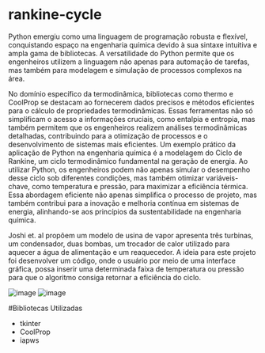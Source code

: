 # rankine-cycle

Python emergiu como uma linguagem de programação robusta e flexível, conquistando espaço na engenharia química devido à sua sintaxe intuitiva e ampla gama de bibliotecas. A versatilidade do Python permite que os engenheiros utilizem a linguagem não apenas para automação de tarefas, mas também para modelagem e simulação de processos complexos na área.

No domínio específico da termodinâmica, bibliotecas como thermo e CoolProp se destacam ao fornecerem dados precisos e métodos eficientes para o cálculo de propriedades termodinâmicas. Essas ferramentas não só simplificam o acesso a informações cruciais, como entalpia e entropia, mas também permitem que os engenheiros realizem análises termodinâmicas detalhadas, contribuindo para a otimização de processos e o desenvolvimento de sistemas mais eficientes.
 Um exemplo prático da aplicação de Python na engenharia química é a modelagem do Ciclo de Rankine, um ciclo termodinâmico fundamental na geração de energia. Ao utilizar Python, os engenheiros podem não apenas simular o desempenho desse ciclo sob diferentes condições, mas também otimizar variáveis-chave, como temperatura e pressão, para maximizar a eficiência térmica. Essa abordagem eficiente não apenas simplifica o processo de projeto, mas também contribui para a inovação e melhoria contínua em sistemas de energia, alinhando-se aos princípios da sustentabilidade na engenharia química.

Joshi et. al propõem um modelo de usina de vapor apresenta três turbinas, um condensador, duas bombas, um trocador de calor utilizado para aquecer a água de alimentação e um reaquecedor. A ideia para este projeto foi desenvolver um código, onde o usuário por meio de uma interface gráfica, possa inserir uma determinada faixa de temperatura ou pressão para que o algoritmo consiga retornar a eficiência do ciclo.



![image](https://github.com/maiarasalmaso/rankine-cycle/assets/91421583/0808913e-f175-4c08-8b77-3002b7b45fe1)
![image](https://github.com/maiarasalmaso/rankine-cycle/assets/91421583/5c35c535-17d3-41c1-96f9-01c7355d154f)

#Bibliotecas Utilizadas

* tkinter
* CoolProp
* iapws

